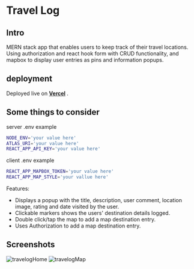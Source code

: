# Travel Log

## Intro

MERN stack app that enables users to keep track of their travel locations. Using authorization and react hook form with CRUD functionality, and mapbox to display user entries as pins and information popups.

## deployment

Deployed live on **[Vercel](https://travel-log-mern.vercel.app/)** .

## Some things to consider

server .env example

```sh
NODE_ENV='your value here'
ATLAS_URI='your value here'
REACT_APP_API_KEY='your value here'
```

client .env example

```sh
REACT_APP_MAPBOX_TOKEN='your value here'
REACT_APP_MAP_STYLE='your vallue here'
```

Features:

- Displays a popup with the title, description, user comment, location image, rating and date visited by the user.
- Clickable markers shows the users' destination details logged.
- Double click/tap the map to add a map destination entry.
- Uses Authorization to add a map destination entry.

## Screenshots

![travelogHome](https://github.com/fabdul88/TraveLog/assets/60126985/d4fb8dbc-9d7d-4401-aff5-18aa99d9f4cd)
![travelogMap](https://github.com/fabdul88/TraveLog/assets/60126985/ca662f27-1be1-49c7-b12a-0329b2986ae5)
